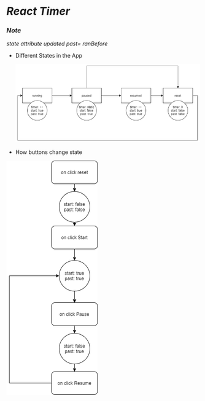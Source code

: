 # _React Timer_

### _Note_

_state attribute updated_
_past= ranBefore_

- Different States in the App

  <img title="States" src="images/state.png" >

- How buttons change state

<img title="button actions" src="images/how events change state.png" >
